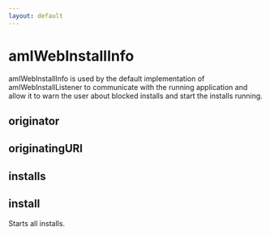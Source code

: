 ```yaml
---
layout: default
---
```


# amIWebInstallInfo #

amIWebInstallInfo is used by the default implementation of
amIWebInstallListener to communicate with the running application and allow
it to warn the user about blocked installs and start the installs running.


## originator ##

## originatingURI ##

## installs ##

## install ##

Starts all installs.

